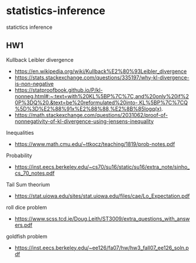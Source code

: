 # statistics-inference
statictics inference
## HW1
Kullback Leibler divergence
- https://en.wikipedia.org/wiki/Kullback%E2%80%93Leibler_divergence
- https://stats.stackexchange.com/questions/335197/why-kl-divergence-is-non-negative
- https://statproofbook.github.io/P/kl-nonneg.html#:~:text=with%20KL%5BP%7C%7C,and%20only%20if%20P%3DQ%20.&text=be%20reformulated%20into-,KL%5BP%7C%7CQ%5D%3D%E2%88%91x%E2%88%88,%E2%8B%85logq(x).
- https://math.stackexchange.com/questions/2031062/proof-of-nonnegativity-of-kl-divergence-using-jensens-inequality

Inequalities 
- https://www.math.cmu.edu/~ttkocz/teaching/1819/prob-notes.pdf

Probability
- https://inst.eecs.berkeley.edu/~cs70/su16/static/su16/extra_note/sinho_cs_70_notes.pdf

Tail Sum theorium
- https://stat.uiowa.edu/sites/stat.uiowa.edu/files/cae/Lo_Expectation.pdf

roll dice problem 
- https://www.scss.tcd.ie/Doug.Leith/ST3009/extra_questions_with_answers.pdf

goldfish problem
- https://inst.eecs.berkeley.edu/~ee126/fa07/hw/hw3_fall07_ee126_soln.pdf
